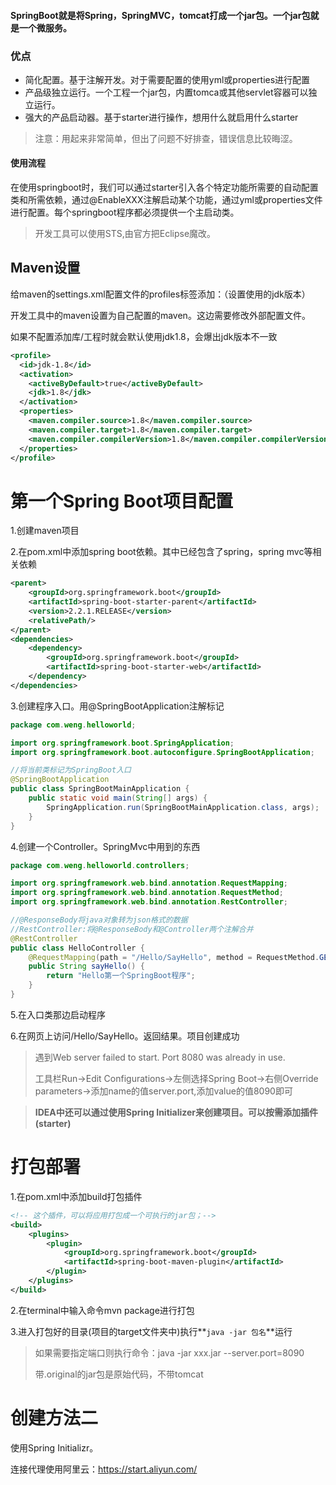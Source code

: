 #### SpringBoot就是将Spring，SpringMVC，tomcat打成一个jar包。一个jar包就是一个微服务。

### 优点

- 简化配置。基于注解开发。对于需要配置的使用yml或properties进行配置
- 产品级独立运行。一个工程一个jar包，内置tomca或其他servlet容器可以独立运行。
- 强大的产品启动器。基于starter进行操作，想用什么就启用什么starter

> 注意：用起来非常简单，但出了问题不好排查，错误信息比较晦涩。

#### 使用流程

在使用springboot时，我们可以通过starter引入各个特定功能所需要的自动配置类和所需依赖，通过@EnableXXX注解启动某个功能，通过yml或properties文件进行配置。每个springboot程序都必须提供一个主启动类。



> 开发工具可以使用STS,由官方把Eclipse魔改。



## Maven设置

给maven的settings.xml配置文件的profiles标签添加：（设置使用的jdk版本）

开发工具中的maven设置为自己配置的maven。这边需要修改外部配置文件。

如果不配置添加库/工程时就会默认使用jdk1.8，会爆出jdk版本不一致

```xml
<profile>
  <id>jdk-1.8</id>
  <activation>
    <activeByDefault>true</activeByDefault>
    <jdk>1.8</jdk>
  </activation>
  <properties>
    <maven.compiler.source>1.8</maven.compiler.source>
    <maven.compiler.target>1.8</maven.compiler.target>
    <maven.compiler.compilerVersion>1.8</maven.compiler.compilerVersion>
  </properties>
</profile>
```



# 第一个Spring Boot项目配置

1.创建maven项目

2.在pom.xml中添加spring boot依赖。其中已经包含了spring，spring mvc等相关依赖

```xml
<parent>
    <groupId>org.springframework.boot</groupId>
    <artifactId>spring-boot-starter-parent</artifactId>
    <version>2.2.1.RELEASE</version>
    <relativePath/>
</parent>
<dependencies>
    <dependency>
        <groupId>org.springframework.boot</groupId>
        <artifactId>spring-boot-starter-web</artifactId>
    </dependency>
</dependencies>
```

3.创建程序入口。用@SpringBootApplication注解标记

```java
package com.weng.helloworld;

import org.springframework.boot.SpringApplication;
import org.springframework.boot.autoconfigure.SpringBootApplication;

//将当前类标记为SpringBoot入口
@SpringBootApplication
public class SpringBootMainApplication {
    public static void main(String[] args) {
        SpringApplication.run(SpringBootMainApplication.class, args);
    }
}
```

4.创建一个Controller。SpringMvc中用到的东西

```java
package com.weng.helloworld.controllers;

import org.springframework.web.bind.annotation.RequestMapping;
import org.springframework.web.bind.annotation.RequestMethod;
import org.springframework.web.bind.annotation.RestController;

//@ResponseBody将java对象转为json格式的数据
//RestController:将@ResponseBody和@Controller两个注解合并
@RestController
public class HelloController {
    @RequestMapping(path = "/Hello/SayHello", method = RequestMethod.GET)
    public String sayHello() {
        return "Hello第一个SpringBoot程序";
    }
}
```

5.在入口类那边启动程序

6.在网页上访问/Hello/SayHello。返回结果。项目创建成功

> 遇到Web server failed to start. Port 8080 was already in use.
>
> 工具栏Run->Edit Configurations->左侧选择Spring Boot->右侧Override parameters->添加name的值server.port,添加value的值8090即可

> **IDEA中还可以通过使用Spring Initializer来创建项目。可以按需添加插件(starter)**



# 打包部署

1.在pom.xml中添加build打包插件

```xml
<!-- 这个插件，可以将应用打包成一个可执行的jar包；-->
<build>
    <plugins>
        <plugin>
            <groupId>org.springframework.boot</groupId>
            <artifactId>spring-boot-maven-plugin</artifactId>
        </plugin>
    </plugins>
</build>
```

2.在terminal中输入命令mvn package进行打包

3.进入打包好的目录(项目的target文件夹中)执行**`java -jar 包名`**运行

> 如果需要指定端口则执行命令：java -jar xxx.jar --server.port=8090
>
> 带.original的jar包是原始代码，不带tomcat



# 创建方法二

使用Spring Initializr。

连接代理使用阿里云：https://start.aliyun.com/